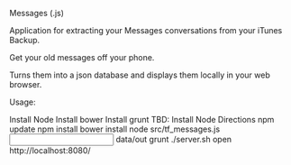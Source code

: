 Messages (.js)

Application for extracting your Messages conversations from your iTunes Backup.  

Get your old messages off your phone.

Turns them into a json database and displays them locally in your web browser.

Usage:

Install Node
Install bower
Install grunt
TBD: Install Node Directions
npm update 
npm install
bower install
node src/tf_messages.js <input backup> data/out
grunt
./server.sh
open http://localhost:8080/



